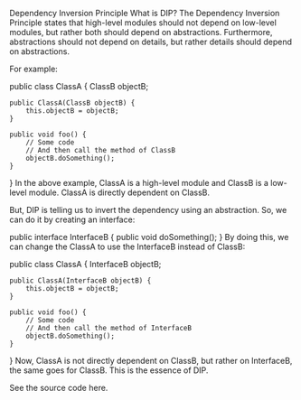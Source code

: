 Dependency Inversion Principle
What is DIP?
The Dependency Inversion Principle states that high-level modules should not depend on low-level modules, but rather both should depend on abstractions. Furthermore, abstractions should not depend on details, but rather details should depend on abstractions.

For example:

public class ClassA {
    ClassB objectB;

    public ClassA(ClassB objectB) {
        this.objectB = objectB;
    }

    public void foo() {
        // Some code
        // And then call the method of ClassB
        objectB.doSomething();
    }
}
In the above example, ClassA is a high-level module and ClassB is a low-level module. ClassA is directly dependent on ClassB.

But, DIP is telling us to invert the dependency using an abstraction. So, we can do it by creating an interface:

public interface InterfaceB {
    public void doSomething();
}
By doing this, we can change the ClassA to use the InterfaceB instead of ClassB:

public class ClassA {
    InterfaceB objectB;

    public ClassA(InterfaceB objectB) {
        this.objectB = objectB;
    }

    public void foo() {
        // Some code
        // And then call the method of InterfaceB
        objectB.doSomething();
    }
}
Now, ClassA is not directly dependent on ClassB, but rather on InterfaceB, the same goes for ClassB. This is the essence of DIP.

See the source code here.
